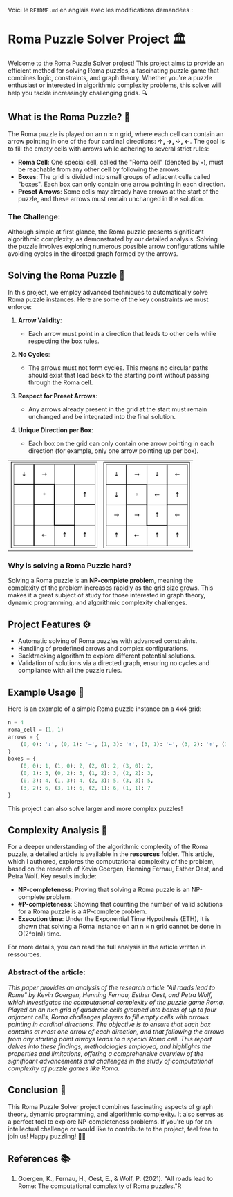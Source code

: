 Voici le `README.md` en anglais avec les modifications demandées :

# Roma Puzzle Solver Project 🏛️

Welcome to the Roma Puzzle Solver project! This project aims to provide an efficient method for solving Roma puzzles, a fascinating puzzle game that combines logic, constraints, and graph theory. Whether you're a puzzle enthusiast or interested in algorithmic complexity problems, this solver will help you tackle increasingly challenging grids. 🔍

## What is the Roma Puzzle? 🤔

The Roma puzzle is played on an n × n grid, where each cell can contain an arrow pointing in one of the four cardinal directions: **↑, →, ↓, ←**. The goal is to fill the empty cells with arrows while adhering to several strict rules:

- **Roma Cell**: One special cell, called the "Roma cell" (denoted by **◦**), must be reachable from any other cell by following the arrows.
- **Boxes**: The grid is divided into small groups of adjacent cells called "boxes". Each box can only contain one arrow pointing in each direction.
- **Preset Arrows**: Some cells may already have arrows at the start of the puzzle, and these arrows must remain unchanged in the solution.

### The Challenge:

Although simple at first glance, the Roma puzzle presents significant algorithmic complexity, as demonstrated by our detailed analysis. Solving the puzzle involves exploring numerous possible arrow configurations while avoiding cycles in the directed graph formed by the arrows.

## Solving the Roma Puzzle 🧠

In this project, we employ advanced techniques to automatically solve Roma puzzle instances. Here are some of the key constraints we must enforce:

1. **Arrow Validity**: 
   - Each arrow must point in a direction that leads to other cells while respecting the box rules.
   
2. **No Cycles**:
   - The arrows must not form cycles. This means no circular paths should exist that lead back to the starting point without passing through the Roma cell.
   
3. **Respect for Preset Arrows**:
   - Any arrows already present in the grid at the start must remain unchanged and be integrated into the final solution.

4. **Unique Direction per Box**:
   - Each box on the grid can only contain one arrow pointing in each direction (for example, only one arrow pointing up per box).

<!-- Images side by side -->
<table>
  <tr>
    <td><img src="imgs/roma_puzzle.png" alt="Roma Puzzle" width="200" /></td>
    <td><img src="imgs/solution_to_romapuzzle.png" alt="Roma Puzzle Solution" width="200" /></td>
  </tr>
</table>

### Why is solving a Roma Puzzle hard? 
Solving a Roma puzzle is an **NP-complete problem**, meaning the complexity of the problem increases rapidly as the grid size grows. This makes it a great subject of study for those interested in graph theory, dynamic programming, and algorithmic complexity challenges.

## Project Features ⚙️

- Automatic solving of Roma puzzles with advanced constraints.
- Handling of predefined arrows and complex configurations.
- Backtracking algorithm to explore different potential solutions.
- Validation of solutions via a directed graph, ensuring no cycles and compliance with all the puzzle rules.

## Example Usage 📜

Here is an example of a simple Roma puzzle instance on a 4x4 grid:

```python
n = 4
roma_cell = (1, 1)
arrows = {
    (0, 0): '↓', (0, 1): '→', (1, 3): '↑', (3, 1): '←', (3, 2): '↑', (3, 3): '↑'
}
boxes = {
    (0, 0): 1, (1, 0): 2, (2, 0): 2, (3, 0): 2,
    (0, 1): 3, (0, 2): 3, (1, 2): 3, (2, 2): 3,
    (0, 3): 4, (1, 3): 4, (2, 3): 5, (3, 3): 5,
    (3, 2): 6, (3, 1): 6, (2, 1): 6, (1, 1): 7
}
```

This project can also solve larger and more complex puzzles!

## Complexity Analysis 🚀

For a deeper understanding of the algorithmic complexity of the Roma puzzle, a detailed article is available in the **resources** folder. This article, which I authored, explores the computational complexity of the problem, based on the research of Kevin Goergen, Henning Fernau, Esther Oest, and Petra Wolf. Key results include:

- **NP-completeness**: Proving that solving a Roma puzzle is an NP-complete problem.
- **#P-completeness**: Showing that counting the number of valid solutions for a Roma puzzle is a #P-complete problem.
- **Execution time**: Under the Exponential Time Hypothesis (ETH), it is shown that solving a Roma instance on an n × n grid cannot be done in O(2^o(n)) time.

For more details, you can read the full analysis in the article written in ressources.

### Abstract of the article:

*This paper provides an analysis of the research article "All roads lead to Rome" by Kevin Goergen, Henning Fernau, Esther Oest, and Petra Wolf, which investigates the computational complexity of the puzzle game Roma. Played on an n×n grid of quadratic cells grouped into boxes of up to four adjacent cells, Roma challenges players to fill empty cells with arrows pointing in cardinal directions. The objective is to ensure that each box contains at most one arrow of each direction, and that following the arrows from any starting point always leads to a special Roma cell. This report delves into these findings, methodologies employed, and highlights the properties and limitations, offering a comprehensive overview of the significant advancements and challenges in the study of computational complexity of puzzle games like Roma.*

## Conclusion 🎉

This Roma Puzzle Solver project combines fascinating aspects of graph theory, dynamic programming, and algorithmic complexity. It also serves as a perfect tool to explore NP-completeness problems. If you're up for an intellectual challenge or would like to contribute to the project, feel free to join us! Happy puzzling! 🧠✨

## References 📚

1. Goergen, K., Fernau, H., Oest, E., & Wolf, P. (2021). "All roads lead to Rome: The computational complexity of Roma puzzles."R